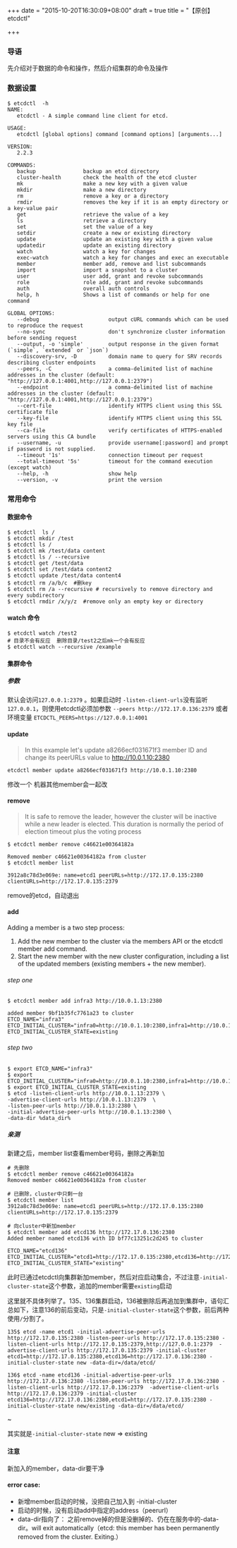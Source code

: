 +++
date = "2015-10-20T16:30:09+08:00"
draft = true
title = "【原创】etcdctl"

+++
### 导语
先介绍对于数据的命令和操作，然后介绍集群的命令及操作
### 数据设置
    $ etcdctl  -h
    NAME:
       etcdctl - A simple command line client for etcd.    

    USAGE:
       etcdctl [global options] command [command options] [arguments...]    

    VERSION:
       2.2.3    

    COMMANDS:
       backup               backup an etcd directory
       cluster-health       check the health of the etcd cluster
       mk                   make a new key with a given value
       mkdir                make a new directory
       rm                   remove a key or a directory
       rmdir                removes the key if it is an empty directory or a key-value pair
       get                  retrieve the value of a key
       ls                   retrieve a directory
       set                  set the value of a key
       setdir               create a new or existing directory
       update               update an existing key with a given value
       updatedir            update an existing directory
       watch                watch a key for changes
       exec-watch           watch a key for changes and exec an executable
       member               member add, remove and list subcommands
       import               import a snapshot to a cluster
       user                 user add, grant and revoke subcommands
       role                 role add, grant and revoke subcommands
       auth                 overall auth controls
       help, h              Shows a list of commands or help for one command
       
    GLOBAL OPTIONS:
       --debug                      output cURL commands which can be used to reproduce the request
       --no-sync                    don't synchronize cluster information before sending request
       --output, -o 'simple'        output response in the given format (`simple`, `extended` or `json`)
       --discovery-srv, -D          domain name to query for SRV records describing cluster endpoints
       --peers, -C                  a comma-delimited list of machine addresses in the cluster (default: "http://127.0.0.1:4001,http://127.0.0.1:2379")
       --endpoint                   a comma-delimited list of machine addresses in the cluster (default: "http://127.0.0.1:4001,http://127.0.0.1:2379")
       --cert-file                  identify HTTPS client using this SSL certificate file
       --key-file                   identify HTTPS client using this SSL key file
       --ca-file                    verify certificates of HTTPS-enabled servers using this CA bundle
       --username, -u               provide username[:password] and prompt if password is not supplied.
       --timeout '1s'               connection timeout per request
       --total-timeout '5s'         timeout for the command execution (except watch)
       --help, -h                   show help
       --version, -v                print the version

### 常用命令
#### 数据命令

    $ etcdctl  ls /
    $ etcdctl mkdir /test
    $ etcdctl ls /
    $ etcdctl mk /test/data content
    $ etcdctl ls / --recursive
    $ etcdctl get /test/data
    $ etcdctl set /test/data content2
    $ etcdctl update /test/data content4   
    $ etcdctl rm /a/b/c  #删key
    $ etcdctl rm /a --recursive # recursively to remove directory and every subdirectory
    $ etcdctl rmdir /x/y/z  #remove only an empty key or directory
#### watch 命令

    $ etcdctl watch /test2
    # 目录不会有反应  删除目录/test2之后mk一个会有反应
    $ etcdctl watch --recursive /example

#### 集群命令
##### 参数
默认会访问`127.0.0.1:2379` 。如果启动时 `-listen-client-urls`没有监听`127.0.0.1`，则使用etcdctl必须加参数 `--peers http://172.17.0.136:2379`  或者环境变量 `ETCDCTL_PEERS=https://127.0.0.1:4001`

#### update
>In this example let's update a8266ecf031671f3 member ID and change its peerURLs value to http://10.0.1.10:2380

    etcdctl member update a8266ecf031671f3 http://10.0.1.10:2380
修改一个  机器其他member会一起改

#### remove
>It is safe to remove the leader, however the cluster will be inactive while a new leader is elected. This duration is normally the period of election timeout plus the voting process

    $ etcdctl member remove c46621e00364182a
    
    Removed member c46621e00364182a from cluster
    $ etcdctl member list
    
    3912a8c78d3e069e: name=etcd1 peerURLs=http://172.17.0.135:2380 clientURLs=http://172.17.0.135:2379
remove的etcd，自动退出
#### add
Adding a member is a two step process:

1. Add the new member to the cluster via the members API or the etcdctl member add command.
2. Start the new member with the new cluster configuration, including a list of the updated members (existing members + the new member).

###### step one

    $ etcdctl member add infra3 http://10.0.1.13:2380
    
    added member 9bf1b35fc7761a23 to cluster
    ETCD_NAME="infra3"
    ETCD_INITIAL_CLUSTER="infra0=http://10.0.1.10:2380,infra1=http://10.0.1.11:2380,infra2=http://10.0.1.12:2380,infra3=http://10.0.1.13:2380"
    ETCD_INITIAL_CLUSTER_STATE=existing
###### step two

    $ export ETCD_NAME="infra3"
    $ export ETCD_INITIAL_CLUSTER="infra0=http://10.0.1.10:2380,infra1=http://10.0.1.11:2380,infra2=http://10.0.1.12:2380,infra3=http://10.0.1.13:2380"
    $ export ETCD_INITIAL_CLUSTER_STATE=existing
    $ etcd -listen-client-urls http://10.0.1.13:2379 \
    -advertise-client-urls http://10.0.1.13:2379  \
    -listen-peer-urls http://10.0.1.13:2380 \
    -initial-advertise-peer-urls http://10.0.1.13:2380 \
    -data-dir %data_dir%

##### 亲测
新建之后，member list查看member号码，删除之再新加
    
    # 先删除
    $ etcdctl member remove c46621e00364182a
    Removed member c46621e00364182a from cluster
    
    # 已删除，cluster中只剩一台
    $ etcdctl member list
    3912a8c78d3e069e: name=etcd1 peerURLs=http://172.17.0.135:2380 clientURLs=http://172.17.0.135:2379

    # 向cluster中新加member
    $ etcdctl member add etcd136 http://172.17.0.136:2380
    Added member named etcd136 with ID bf77c13251c2d245 to cluster

    ETCD_NAME="etcd136"
    ETCD_INITIAL_CLUSTER="etcd1=http://172.17.0.135:2380,etcd136=http://172.17.0.136:2380"
    ETCD_INITIAL_CLUSTER_STATE="existing"
此时已通过etcdctl向集群新加member，然后对应启动集合，不过注意`-initial-cluster-state`这个参数，追加的member需要`existing`启动

这里就不具体列举了。135、136集群启动，136被删除后再追加到集群中，语句汇总如下，注意136的前后变动，只是`-initial-cluster-state`这个参数，前后两种使用`/`分割了。

    135$ etcd -name etcd1 -initial-advertise-peer-urls http://172.17.0.135:2380 -listen-peer-urls http://172.17.0.135:2380 -listen-client-urls http://172.17.0.135:2379,http://127.0.0.1:2379  -advertise-client-urls http://172.17.0.135:2379 -initial-cluster etcd1=http://172.17.0.135:2380,etcd136=http://172.17.0.136:2380 -initial-cluster-state new -data-dir=/data/etcd/
    
    136$ etcd -name etcd136 -initial-advertise-peer-urls http://172.17.0.136:2380 -listen-peer-urls http://172.17.0.136:2380 -listen-client-urls http://172.17.0.136:2379  -advertise-client-urls http://172.17.0.136:2379 -initial-cluster etcd136=http://172.17.0.136:2380,etcd1=http://172.17.0.135:2380 -initial-cluster-state new/existing -data-dir=/data/etcd/
~

其实就是`-initial-cluster-state` new => existing

#### 注意
新加入的member，data-dir要干净

#### error case:
- 新增member启动的时候，没把自己加入到 -initial-cluster
- 启动的时候，没有启动add中指定的address（peerurl）
- data-dir指向了： 之前remove掉的但是没删掉的、仍在在服务中的-data-dir。will exit automatically（etcd: this member has been permanently removed from the cluster. Exiting.）

